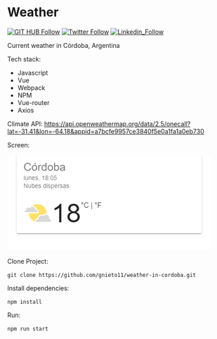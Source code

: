 # Weather

[![GIT HUB Follow](https://img.shields.io/github/followers/gnieto11?label=1&style=social)](https://github.com/gnieto11)
[![Twitter Follow](https://img.shields.io/twitter/follow/gonzalonietot?style=social)](https://twitter.com/gonzalonietot)
[![Linkedin_Follow](https://img.shields.io/badge/LinkedIn-blu?style=flat&logo=linkedin&labelColor=blue)](https://www.linkedin.com/in/gonzalo-nieto-03508a199/)


Current weather in Córdoba, Argentina

Tech stack:

* Javascript
* Vue
* Webpack
* NPM
* Vue-router
* Axios

Climate API: https://api.openweathermap.org/data/2.5/onecall?lat=-31.41&lon=-64.18&appid=a7bcfe9957ce3840f5e0a1fa1a0eb730

Screen: 

![Les presento el clima de Córdoba](https://raw.githubusercontent.com/gnieto11/weather-in-cordoba/master/src/assets/demo.png)

Clone Project:
```
git clone https://github.com/gnieto11/weather-in-cordoba.git
```

Install dependencies:
```
npm install
```
Run:

```
npm run start
```
